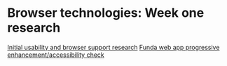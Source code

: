 # Browser technologies: Week one research

[Initial usability and browser support research](research/README.md)
[Funda web app progressive enhancement/accessibility check](funda-browsertech/README.md)
